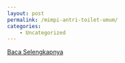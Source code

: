 ```yaml
---
layout: post
permalink: /mimpi-antri-toilet-umum/
categories:
    - Uncategorized
---
```


[Baca Selengkapnya](/04)